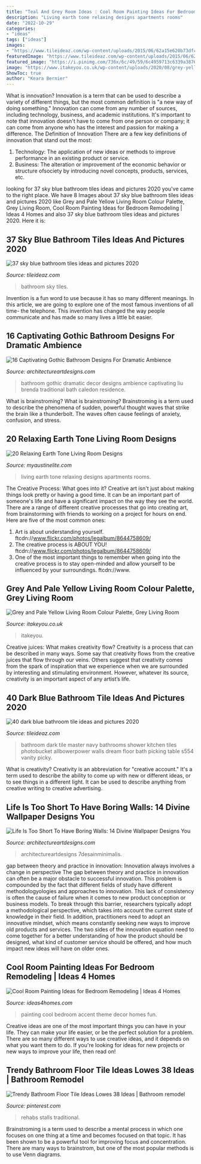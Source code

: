 ```yaml
---
title: "Teal And Grey Room Ideas : Cool Room Painting Ideas For Bedroom Remodeling"
description: "Living earth tone relaxing designs apartments rooms"
date: "2022-10-29"
categories:
- "ideas"
tags: ["ideas"]
images:
- "https://www.tileideaz.com/wp-content/uploads/2015/06/62a15e620b73dfca0d6bb7a0447b191d.jpg"
featuredImage: "https://www.tileideaz.com/wp-content/uploads/2015/06/62a15e620b73dfca0d6bb7a0447b191d.jpg"
featured_image: "https://i.pinimg.com/736x/6c/49/59/6c4959713c6339a3876f1ce1110508f7.jpg"
image: "https://www.itakeyou.co.uk/wp-content/uploads/2020/08/grey-yellow-570x1087.jpg"
ShowToc: true
author: "Keara Bernier"
---
```



What is innovation?
Innovation is a term that can be used to describe a variety of different things, but the most common definition is "a new way of doing something." Innovation can come from any number of sources, including technology, business, and academic institutions. It's important to note that innovation doesn't have to come from one person or company; it can come from anyone who has the interest and passion for making a difference.
The Definition of Innovation
There are a few key definitions of innovation that stand out the most: 
1. Technology: The application of new ideas or methods to improve performance in an existing product or service. 
2. Business: The alteration or improvement of the economic behavior or structure ofsociety by introducing novel concepts, products, services, etc. 

	

		
looking for 37 sky blue bathroom tiles ideas and pictures 2020 you've came to the right place. We have 8 Images about 37 sky blue bathroom tiles ideas and pictures 2020 like Grey and Pale Yellow Living Room Colour Palette, Grey Living Room, Cool Room Painting Ideas for Bedroom Remodeling | Ideas 4 Homes and also 37 sky blue bathroom tiles ideas and pictures 2020. Here it is:
		
    
## 37 Sky Blue Bathroom Tiles Ideas And Pictures 2020

<img loading=lazy src="https://www.tileideaz.com/wp-content/uploads/2015/06/62a15e620b73dfca0d6bb7a0447b191d.jpg" onerror="this.onerror=null;this.src='https://tse1.mm.bing.net/th?id=OIP.0KnzJLjr2dVBaw530PAr0gHaJ3&amp;pid=15.1';" alt="37 sky blue bathroom tiles ideas and pictures 2020">

_Source: tileideaz.com_

>bathroom sky tiles. 

	

Invention is a fun word to use because it has so many different meanings. In this article, we are going to explore one of the most famous inventions of all time- the telephone. This invention has changed the way people communicate and has made so many lives a little bit easier.

    
## 16 Captivating Gothic Bathroom Designs For Dramatic Ambience

<img loading=lazy src="https://www.architectureartdesigns.com/wp-content/uploads/2016/07/13-13.jpg" onerror="this.onerror=null;this.src='https://tse1.mm.bing.net/th?id=OIP.kqnqWfKYfGA2O2fF_35sFwAAAA&amp;pid=15.1';" alt="16 Captivating Gothic Bathroom Designs For Dramatic Ambience">

_Source: architectureartdesigns.com_

>bathroom gothic dramatic decor designs ambience captivating liu brenda traditional bath caledon residence. 

	

What is brainstroming?
What is brainstroming? Brainstroming is a term used to describe the phenomena of sudden, powerful thought waves that strike the brain like a thunderbolt. The waves often cause feelings of anxiety, confusion, and stress.

    
## 20 Relaxing Earth Tone Living Room Designs

<img loading=lazy src="http://www.myaustinelite.com/wp-content/uploads/2015/01/earth-tone-living-room-for-small-apartments-682x1024.jpg" onerror="this.onerror=null;this.src='https://tse3.mm.bing.net/th?id=OIP.SerasnUHj1fqIfFQ5yMFVQHaLH&amp;pid=15.1';" alt="20 Relaxing Earth Tone Living Room Designs">

_Source: myaustinelite.com_

>living earth tone relaxing designs apartments rooms. 

	

The Creative Process: What goes into it?
Creative art isn't just about making things look pretty or having a good time. It can be an important part of someone's life and have a significant impact on the way they see the world. There are a range of different creative processes that go into creating art, from brainstorming with friends to working on a project for hours on end. Here are five of the most common ones: 
1) Art is about understanding yourself. ftcdn://www.flickr.com/photos/legalbum/8644758609/
2) The creative process is ABOUT YOU! ftcdn://www.flickr.com/photos/legalbum/8644758609/
3) One of the most important things to remember when going into the creative process is to stay open-minded and allow yourself to be influenced by your surroundings. ftcdn://www.

    
## Grey And Pale Yellow Living Room Colour Palette, Grey Living Room

<img loading=lazy src="https://www.itakeyou.co.uk/wp-content/uploads/2020/08/grey-yellow-570x1087.jpg" onerror="this.onerror=null;this.src='https://tse3.mm.bing.net/th?id=OIP.5C68EEDEgRs2rUwhn52CQwHaOH&amp;pid=15.1';" alt="Grey and Pale Yellow Living Room Colour Palette, Grey Living Room">

_Source: itakeyou.co.uk_

>itakeyou. 

	

Creative juices: What makes creativity flow?
Creativity is a process that can be described in many ways. Some say that creativity flows from the creative juices that flow through our veins. Others suggest that creativity comes from the spark of inspiration that we experience when we are surrounded by interesting and stimulating environment. However, whatever its source, creativity is an important aspect of any artist’s life.

    
## 40 Dark Blue Bathroom Tile Ideas And Pictures 2020

<img loading=lazy src="https://www.tileideaz.com/wp-content/uploads/2015/03/dark_blue_bathroom_tile_15.jpg" onerror="this.onerror=null;this.src='https://tse4.mm.bing.net/th?id=OIP.K0EiGjmbTozv4PbRcXDtfAHaJ5&amp;pid=15.1';" alt="40 dark blue bathroom tile ideas and pictures 2020">

_Source: tileideaz.com_

>bathroom dark tile master navy bathrooms shower kitchen tiles photobucket allbowerpower walls dream floor bath picking table s554 vanity picky. 

	

What is creativity?
Creativity is an abbreviation for "creative account." It's a term used to describe the ability to come up with new or different ideas, or to see things in a different light. It can be used to describe anything from creative writing to creative advertising.

    
## Life Is Too Short To Have Boring Walls: 14 Divine Wallpaper Designs You

<img loading=lazy src="https://www.architectureartdesigns.com/wp-content/uploads/2017/05/3-5.jpg" onerror="this.onerror=null;this.src='https://tse2.mm.bing.net/th?id=OIP.ewZkcM1e0q_s0XnjrmRvjQHaFi&amp;pid=15.1';" alt="Life Is Too Short To Have Boring Walls: 14 Divine Wallpaper Designs You">

_Source: architectureartdesigns.com_

>architectureartdesigns 7desainminimalis. 

	

gap between theory and practice in innovation: Innovation always involves a change in perspective
The gap between theory and practice in innovation can often be a major obstacle to successful innovation. This problem is compounded by the fact that different fields of study have different methodologyologies and approaches to innovation. This lack of consistency is often the cause of failure when it comes to new product conception or business models. To break through this barrier, researchers typically adopt a methodological perspective, which takes into account the current state of knowledge in their field. In addition, practitioners need to adopt an innovative mindset, which means constantly seeking new ways to improve old products and services. The two sides of the innovation equation need to come together for a better understanding of how the product should be designed, what kind of customer service should be offered, and how much impact new ideas will have on older ones.

    
## Cool Room Painting Ideas For Bedroom Remodeling | Ideas 4 Homes

<img loading=lazy src="http://www.ideas4homes.com/wp-content/uploads/2015/12/Alluring-White-Flower-Accent-Picture-Decor-in-Cool-Room-Painting-Ideas-with-Cute-WallSelve.jpg" onerror="this.onerror=null;this.src='https://tse3.mm.bing.net/th?id=OIP.LKGa0QfEquPrAlwizkEnbAHaFj&amp;pid=15.1';" alt="Cool Room Painting Ideas for Bedroom Remodeling | Ideas 4 Homes">

_Source: ideas4homes.com_

>painting cool bedroom accent theme decor homes fun. 

	

Creative ideas are one of the most important things you can have in your life. They can make your life easier, or be the perfect solution for a problem. There are so many different ways to use creative ideas, and it depends on what you want them to do. If you're looking for ideas for new projects or new ways to improve your life, then read on!

    
## Trendy Bathroom Floor Tile Ideas Lowes 38 Ideas | Bathroom Remodel

<img loading=lazy src="https://i.pinimg.com/736x/6c/49/59/6c4959713c6339a3876f1ce1110508f7.jpg" onerror="this.onerror=null;this.src='https://tse1.mm.bing.net/th?id=OIP.226mb_0BFRif6Jmws5FvzAAAAA&amp;pid=15.1';" alt="Trendy Bathroom Floor Tile Ideas Lowes 38 Ideas | Bathroom remodel">

_Source: pinterest.com_

>rehabs stalls traditional. 

	

Brainstroming is a term used to describe a mental process in which one focuses on one thing at a time and becomes focused on that topic. It has been shown to be a powerful tool for improving focus and concentration. There are many ways to brainstrom, but one of the most popular methods is to use Venn diagrams.

